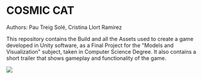 # COSMIC CAT
Authors: Pau Treig Solé, Cristina Llort Ramírez

This repository contains the Build and all the Assets used to create a game developed in Unity software, as a Final Project for the "Models and Visualization" subject, taken in Computer Science Degree.
It also contains a short trailer that shows gameplay and functionality of the game.

![](https://github.com/cristinallort/CosmicCat_UnityGame/blob/master/CosmicCatGameplay.gif)
